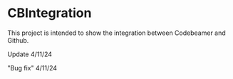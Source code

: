 # CBIntegration

This project is intended to show the integration between Codebeamer and Github.

Update 4/11/24

"Bug fix" 4/11/24
